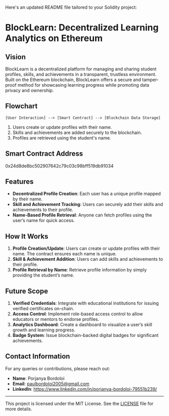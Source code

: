 Here's an updated README file tailored to your Solidity project:


# BlockLearn: Decentralized Learning Analytics on Ethereum

## Vision
BlockLearn is a decentralized platform for managing and sharing student profiles, skills, and achievements in a transparent, trustless environment. Built on the Ethereum blockchain, BlockLearn offers a secure and tamper-proof method for showcasing learning progress while promoting data privacy and ownership.

## Flowchart
```text
[User Interaction] --> [Smart Contract] --> [Blockchain Data Storage]
```
1. Users create or update profiles with their name.
2. Skills and achievements are added securely to the blockchain.
3. Profiles are retrieved using the student's name.

## Smart Contract Address
0x24d8de8bc502907642c79c03c98bff519db91034

## Features
- **Decentralized Profile Creation**: Each user has a unique profile mapped by their name.
- **Skill and Achievement Tracking**: Users can securely add their skills and achievements to their profile.
- **Name-Based Profile Retrieval**: Anyone can fetch profiles using the user’s name for quick access.

## How It Works
1. **Profile Creation/Update**: Users can create or update profiles with their name. The contract ensures each name is unique.
2. **Skill & Achievement Addition**: Users can add skills and achievements to their profile.
3. **Profile Retrieval by Name**: Retrieve profile information by simply providing the student’s name.

## Future Scope
1. **Verified Credentials**: Integrate with educational institutions for issuing verified certificates on-chain.
2. **Access Control**: Implement role-based access control to allow educators or mentors to endorse profiles.
3. **Analytics Dashboard**: Create a dashboard to visualize a user’s skill growth and learning progress.
4. **Badge System**: Issue blockchain-backed digital badges for significant achievements.

## Contact Information
For any queries or contributions, please reach out:
- **Name**: Porjanya Bordoloi
- **Email**: paulbordoloi2005@gmail.com
- **LinkedIn**: https://www.linkedin.com/in/porjanya-bordoloi-79551b239/

---

This project is licensed under the MIT License. See the [LICENSE](LICENSE) file for more details.


